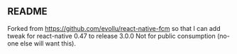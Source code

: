## README
Forked from https://github.com/evollu/react-native-fcm
so that I can add tweak for react-native 0.47 to release 3.0.0
Not for public consumption (no-one else will want this).
